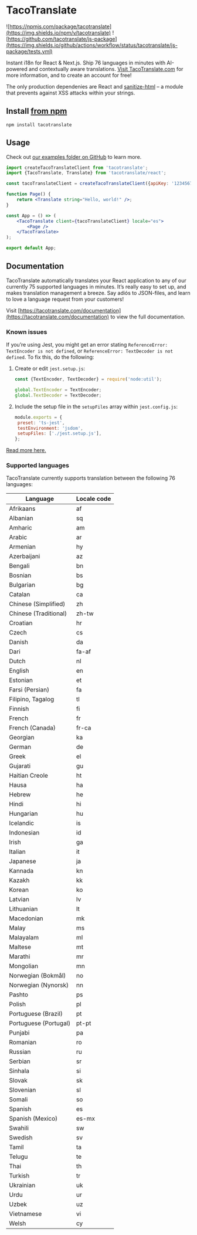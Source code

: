 # TacoTranslate

![https://npmjs.com/package/tacotranslate](https://img.shields.io/npm/v/tacotranslate) ![https://github.com/tacotranslate/js-package](https://img.shields.io/github/actions/workflow/status/tacotranslate/js-package/tests.yml)

Instant i18n for React & Next.js. Ship 76 languages in minutes with AI-powered and contextually aware translations. [Visit TacoTranslate.com](https://tacotranslate.com) for more information, and to create an account for free!

The only production dependenies are React and [sanitize-html](https://www.npmjs.com/package/sanitize-html) – a module that prevents against XSS attacks within your strings.

## Install [from npm](https://www.npmjs.com/package/tacotranslate)

```
npm install tacotranslate
```

## Usage

Check out [our examples folder on GitHub](https://github.com/tacotranslate/js-package/tree/master/examples/) to learn more.

```jsx
import createTacoTranslateClient from 'tacotranslate';
import {TacoTranslate, Translate} from 'tacotranslate/react';

const tacoTranslateClient = createTacoTranslateClient({apiKey: '1234567890'});

function Page() {
	return <Translate string="Hello, world!" />;
}

const App = () => (
	<TacoTranslate client={tacoTranslateClient} locale="es">
		<Page />
	</TacoTranslate>
);

export default App;
```

## Documentation

TacoTranslate automatically translates your React application to any of our currently 75 supported languages in minutes. It’s really easy to set up, and makes translation management a breeze. Say adiós to JSON-files, and learn to love a language request from your customers!

Visit [https://tacotranslate.com/documentation](https://tacotranslate.com/documentation) to view the full documentation.

### Known issues

If you’re using Jest, you might get an error stating `ReferenceError: TextEncoder is not defined`, or `ReferenceError: TextDecoder is not defined`. To fix this, do the following:

1. Create or edit `jest.setup.js`:

   ```js
   const {TextEncoder, TextDecoder} = require('node:util');

   global.TextEncoder = TextEncoder;
   global.TextDecoder = TextDecoder;
   ```

2. Include the setup file in the `setupFiles` array within `jest.config.js`:

   ```js
   module.exports = {
   	preset: 'ts-jest',
   	testEnvironment: 'jsdom',
   	setupFiles: ['./jest.setup.js'],
   };
   ```

[Read more here.](https://github.com/kkomelin/sanitize-html/issues/91)

### Supported languages

TacoTranslate currently supports translation between the following 76 languages:

| Language              | Locale code |
| --------------------- | ----------- |
| Afrikaans             | af          |
| Albanian              | sq          |
| Amharic               | am          |
| Arabic                | ar          |
| Armenian              | hy          |
| Azerbaijani           | az          |
| Bengali               | bn          |
| Bosnian               | bs          |
| Bulgarian             | bg          |
| Catalan               | ca          |
| Chinese (Simplified)  | zh          |
| Chinese (Traditional) | zh-tw       |
| Croatian              | hr          |
| Czech                 | cs          |
| Danish                | da          |
| Dari                  | fa-af       |
| Dutch                 | nl          |
| English               | en          |
| Estonian              | et          |
| Farsi (Persian)       | fa          |
| Filipino, Tagalog     | tl          |
| Finnish               | fi          |
| French                | fr          |
| French (Canada)       | fr-ca       |
| Georgian              | ka          |
| German                | de          |
| Greek                 | el          |
| Gujarati              | gu          |
| Haitian Creole        | ht          |
| Hausa                 | ha          |
| Hebrew                | he          |
| Hindi                 | hi          |
| Hungarian             | hu          |
| Icelandic             | is          |
| Indonesian            | id          |
| Irish                 | ga          |
| Italian               | it          |
| Japanese              | ja          |
| Kannada               | kn          |
| Kazakh                | kk          |
| Korean                | ko          |
| Latvian               | lv          |
| Lithuanian            | lt          |
| Macedonian            | mk          |
| Malay                 | ms          |
| Malayalam             | ml          |
| Maltese               | mt          |
| Marathi               | mr          |
| Mongolian             | mn          |
| Norwegian (Bokmål)    | no          |
| Norwegian (Nynorsk)   | nn          |
| Pashto                | ps          |
| Polish                | pl          |
| Portuguese (Brazil)   | pt          |
| Portuguese (Portugal) | pt-pt       |
| Punjabi               | pa          |
| Romanian              | ro          |
| Russian               | ru          |
| Serbian               | sr          |
| Sinhala               | si          |
| Slovak                | sk          |
| Slovenian             | sl          |
| Somali                | so          |
| Spanish               | es          |
| Spanish (Mexico)      | es-mx       |
| Swahili               | sw          |
| Swedish               | sv          |
| Tamil                 | ta          |
| Telugu                | te          |
| Thai                  | th          |
| Turkish               | tr          |
| Ukrainian             | uk          |
| Urdu                  | ur          |
| Uzbek                 | uz          |
| Vietnamese            | vi          |
| Welsh                 | cy          |
